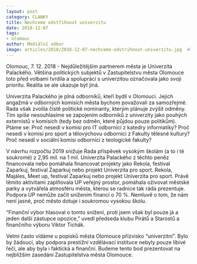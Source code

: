 ```yaml
---
layout: post
category: CLANKY
title: Nechceme odstřihnout univerzitu
date: 2018-12-07
tags: 
- olomouc
author: Mediální odbor
image: articles/2018/2018-12-07-nechceme-odstrihnout-univerzitu.jpg  #751x422 pixelu
---
```

Olomouc, 7. 12. 2018 - Nejdůležitějším partnerem města je Univerzita Palackého. Většina politických subjektů v Zastupitelstvu města Olomouce toto před volbami tvrdila a spolupráci s univerzitou označovala jako svoji prioritu. Realita se ale ukazuje být jiná.

Univerzita Palackého je plná odborníků, kteří bydlí v Olomouci. Jejich angažmá v odborných komisích města bychom považovali za samozřejmé. Rada však zvolila čistě politické nominanty, kterým plánuje zvýšit odměny. Tím spíše nesouhlasíme se zapojením odborníků z univerzity jako pouhých externistů v komisích (tedy bez odměn, které půjdou pouze politikům). Ptáme se: Proč nesedí v komisi pro IT odborníci z katedry informatiky? Proč nesedí v komisi pro sport a tělovýchovu odborníci z Fakulty tělesné kultury? Proč nesedí v sociální komisi odborníci z teologické fakulty?

V návrhu rozpočtu 2019 snižuje Rada příspěvek vysokým školám (a to i té soukromé) z 2,95 mil. na 1 mil. Univerzita Palackého z těchto peněz financovala nebo pomáhala financovat projekty jako Rekola, festival Zaparkuj, festival Zaparkuj nebo projekt Univerzita pro sport. Rekola, Majáles, Meet up, festival Zaparkuj nebo projekt Univerzita pro sport. Právě těmito aktivitami zaplňovala UP veřejný prostor, pomáhala oživovat městské parky a vytvářela atmosféru města, kterou se radnice tak ráda prezentuje. Podpora UP nemůže začít snížením financí o 70 %. Nemluvě o tom, že nám není jasné, proč město dotuje i soukromou vysokou školu.

“Finanční výbor hlasoval o tomto snížení, proti jsem však byl pouze já a jeden další zástupce opozice,” uvedl předseda klubu Pirátů a Starostů a finančního výboru Viktor Tichák.

Velmi často vídáme u popisků města Olomouce přízvisko “univerzitní”. Bylo by žádoucí, aby podpora prestižní vzdělávací instituce nebyly pouze líbivé řeči, ale aby byla i faktická a finanční. Budeme tento bod prezentovat na nejbližším zasedání Zastupitelstva města Olomouce.